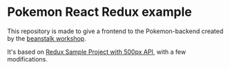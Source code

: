 # Pokemon React Redux example
This repository is made to give a frontend to the Pokemon-backend created by the [beanstalk workshop](https://github.com/helleroy/beanstalk-workshop).

It's based on [Redux Sample Project with 500px API](https://github.com/yildizberkay/redux-example), with a few modifications.